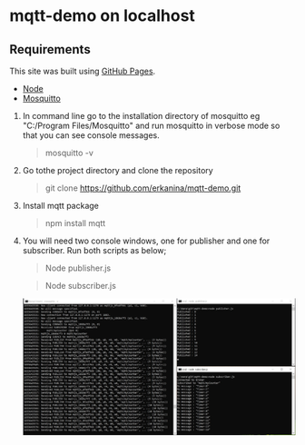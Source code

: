 # mqtt-demo on localhost

## Requirements

This site was built using [GitHub Pages](https://pages.github.com/).

- [Node](https://nodejs.org/en/download/)
- [Mosquitto](http://www.steves-internet-guide.com/install-mosquitto-broker/)

1. In command line go to the installation directory of mosquitto eg "C:/Program Files/Mosquitto" and run mosquitto in verbose mode so that you can see console messages.

   > mosquitto -v

2. Go tothe project directory and clone the repository

   > git clone https://github.com/erkanina/mqtt-demo.git

3. Install mqtt package

   > npm install mqtt

4. You will need two console windows, one for publisher and one for subscriber. Run both scripts as below;

   > Node publisher.js

   > Node subscriber.js

   ![Screenshot](screenshot.jpg)
